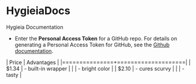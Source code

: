 # HygieiaDocs
Hygieia Documentation
 - Enter the **Personal Access Token** for a GitHub repo. For details on generating a Personal Access Token for GitHub, see the [Github documentation](https://help.github.com/articles/creating-a-personal-access-token-for-the-command-line/).
   

| Price         | Advantages         |
|===============+====================|
| $1.34         | - built-in wrapper |
|               | - bright color     |
| $2.10         | - cures scurvy     |
|               | - tasty            |
